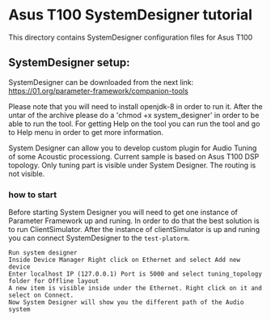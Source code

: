# Asus T100 SystemDesigner tutorial

This directory contains SystemDesigner configuration files for Asus T100

## SystemDesigner setup:

SystemDesigner can be downloaded from the next link:
  https://01.org/parameter-framework/companion-tools

Please note that you will need to install openjdk-8 in order to run it. After the untar of the archive please do a 'chmod +x system_designer' in order to be able to run the tool.
For getting Help on the tool you can run the tool and go to Help menu in order to get more information.

System Designer can allow you to develop custom plugin for Audio Tuning of some Acoustic processiong. Current sample is based on Asus T100 DSP topology. Only tuning part is visible under System Designer. The routing is not visible.

### how to start
Before starting System Designer you will need to get one instance of Parameter Framework up and runing. In order to do that the best solution is to run ClientSimulator.
After the instance of clientSimulator is up and runing you can connect SystemDesigner to the `test-platorm`.
```
Run system designer
Inside Device Manager Right click on Ethernet and select Add new device
Enter localhost IP (127.0.0.1) Port is 5000 and select tuning_topology folder for Offline layout
A new item is visible inside under the Ethernet. Right click on it and select on Connect.
Now System Designer will show you the different path of the Audio system
```
